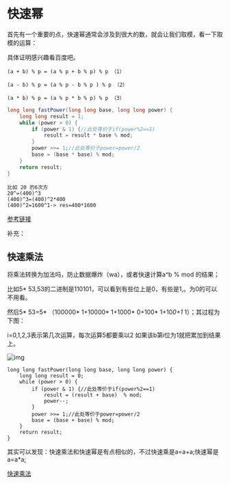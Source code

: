 # 快速幂

首先有一个重要的点，快速幂通常会涉及到很大的数，就会让我们取模，看一下取模的运算：

具体证明感兴趣看百度吧。

```
(a + b) % p = (a % p + b % p) % p （1）

(a - b) % p = (a % p - b % p ) % p （2）

(a * b) % p = (a % p * b % p) % p （3）
```





```java
long long fastPower(long long base, long long power) {
    long long result = 1;
    while (power > 0) {
        if (power & 1) {//此处等价于if(power%2==1)
            result = result * base % mod;
        }
        power >>= 1;//此处等价于power=power/2
        base = (base * base) % mod;
    }
    return result;
}
```

```
比如 20 的6次方
20^=(400)^3 
(400)^3=(400)^2*400
(400)^2=1600^1-> res=400*1600
```

[参考链接](https://blog.csdn.net/qq_19782019/article/details/85621386)



补充：

## 快速乘法

将乘法转换为加法吗，防止数据爆炸（wa），或者快速计算a^b % mod 的结果；

比如5* 53,53的二进制是110101，可以看到有些位上是0，有些是1,。为0的可以不用看。

然后5* 53=5* （100000* 1+10000* 1+1000* 0+100* 1+10*0+1* 1）；其过程为下图：

i=0,1,2,3表示第几次运算，每次运算5都要乘以2 如果该b第i位为1就把累加到结果上。

![img](https://img-blog.csdn.net/20150503170616296)

```
long long fastPower(long long base, long long power) {
    long long result = 0;
    while (power > 0) {
        if (power & 1) {//此处等价于if(power%2==1)
            result = (result + base)  % mod;
            power--;
        }
        power >>= 1;//此处等价于power=power/2
        base = (base + base) % mod;
    }
    return result;
}
```

​	其实可以发现：快速乘法和快速幂是有点相似的，不过快速乘是a=a+a;快速幂是a=a*a;



[快速乘法](https://blog.csdn.net/maxichu/article/details/45459715)